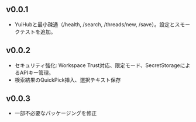 ## v0.0.1
- YuiHubと最小疎通（/health, /search, /threads/new, /save）。設定とスモークテストを追加。

## v0.0.2
- セキュリティ強化: Workspace Trust対応、限定モード、SecretStorageによるAPIキー管理。
- 検索結果のQuickPick挿入、選択テキスト保存

## v0.0.3
- 一部不必要なパッケージングを修正